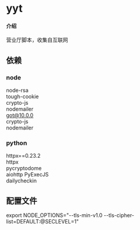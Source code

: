 # yyt

#### 介绍
营业厅脚本，收集自互联网

## 依赖
### node
node-rsa	
tough-cookie	
crypto-js	
nodemailer	
got@10.0.0	
crypto-js	
nodemailer

### python
httpx==0.23.2	
httpx	
pycryptodome	
aiohttp	
PyExecJS	
dailycheckin

## 配置文件

export NODE_OPTIONS="--tls-min-v1.0 --tls-cipher-list=DEFAULT:@SECLEVEL=1"